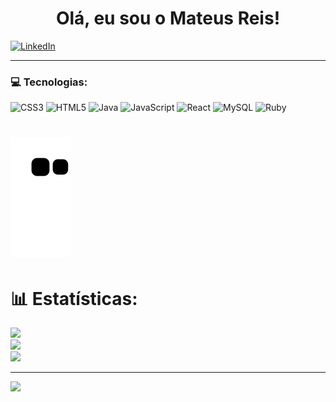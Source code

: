 
 <h1 align="center">Olá, eu sou o Mateus Reis!</h1>



[![LinkedIn](https://img.shields.io/badge/LinkedIn-%230077B5.svg?logo=linkedin&logoColor=white)](https://linkedin.com/in/mateus-m-reis/) 
<hr/>
<h3>💻 Tecnologias:</h3>

![CSS3](https://img.shields.io/badge/css3-%231572B6.svg?style=for-the-badge&logo=css3&logoColor=white) ![HTML5](https://img.shields.io/badge/html5-%23E34F26.svg?style=for-the-badge&logo=html5&logoColor=white) ![Java](https://img.shields.io/badge/java-%23ED8B00.svg?style=for-the-badge&logo=java&logoColor=white) ![JavaScript](https://img.shields.io/badge/javascript-%23323330.svg?style=for-the-badge&logo=javascript&logoColor=%23F7DF1E) ![React](https://img.shields.io/badge/react-%2320232a.svg?style=for-the-badge&logo=react&logoColor=%2361DAFB) ![MySQL](https://img.shields.io/badge/mysql-%2300f.svg?style=for-the-badge&logo=mysql&logoColor=white) ![Ruby](https://img.shields.io/badge/ruby-%23CC342D.svg?style=for-the-badge&logo=ruby&logoColor=white)


# ![Snake animation](https://github.com/MateusReis25/MateusReis25/blob/output/github-contribution-grid-snake.svg)

# 📊 Estatísticas:
![](https://github-readme-stats.vercel.app/api?username=MateusReis25&theme=dark&hide_border=true&include_all_commits=true&count_private=false)<br/>
![](https://github-readme-streak-stats.herokuapp.com/?user=MateusReis25&theme=dark&hide_border=true)<br/>
![](https://github-readme-stats.vercel.app/api/top-langs/?username=MateusReis25&theme=dark&hide_border=true&include_all_commits=true&count_private=false&layout=compact)


---
[![](https://visitcount.itsvg.in/api?id=MateusReis25&icon=2&color=12)](https://visitcount.itsvg.in)

 



